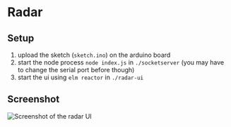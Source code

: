 # Radar

## Setup

1. upload the sketch (`sketch.ino`) on the arduino board
2. start the node process `node index.js` in `./socketserver` (you may have to change the serial port before though)
3. start the ui using `elm reactor` in `./radar-ui`

## Screenshot

![Screenshot of the radar UI](https://user-images.githubusercontent.com/602143/29297910-1924a704-815c-11e7-9a34-641bbebd4ee1.png)
